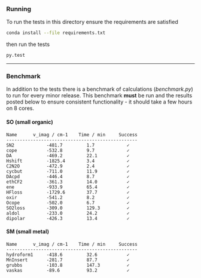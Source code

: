 ### Running

To run the tests in this directory ensure the requirements are satisfied

```bash
conda install --file requirements.txt
```

then run the tests

```bash
py.test
```

***
### Benchmark
In addition to the tests there is a benchmark of calculations (*benchmark.py*) to
run for every minor release. This benchmark **must** be run and the results
posted below to ensure consistent functionality - it should take a few hours
on 8 cores.

#### SO (small organic)
```
Name      v_imag / cm-1    Time / min     Success
-------------------------------------------------
SN2            -481.7         1.7            ✓
cope           -532.8         9.7            ✓
DA             -469.2         22.1           ✓
Hshift         -1825.4        3.4            ✓
C2N2O          -472.9         2.4            ✓
cycbut         -711.0         11.9           ✓
DAcpd          -446.4         8.7            ✓
ethCF2         -361.3         14.0           ✓
ene            -933.9         65.4           ✓
HFloss         -1729.6        37.7           ✓
oxir           -541.2         8.2            ✓
Ocope          -502.0         6.7            ✓
SO2loss        -309.0         129.3          ✓
aldol          -233.0         24.2           ✓
dipolar        -426.3         13.4           ✓
```

#### SM (small metal)
```
Name      v_imag / cm-1    Time / min     Success
-------------------------------------------------
hydroform1     -418.6         32.6           ✓
MnInsert       -281.7         87.7           ✓
grubbs         -103.8         147.3          ✓
vaskas         -89.6          93.2           ✓
```
